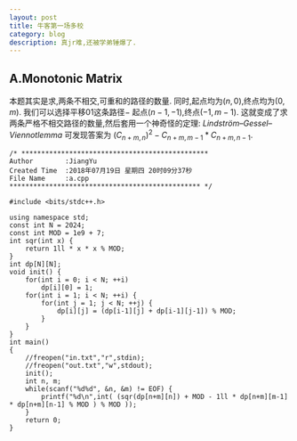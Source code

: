 ```yaml
---
layout: post
title: 牛客第一场多校
category: blog
description: 真jr难,还被学弟锤爆了.
---
```

## A.Monotonic Matrix
本题其实是求,两条不相交,可重和的路径的数量.
同时,起点均为$(n,0)$,终点均为$(0,m)$.
我们可以选择平移01这条路径$-\>$起点$(n-1, -1)$,终点$(-1, m-1)$.
这就变成了求两条严格不相交路径的数量,然后套用一个神奇怪的定理:
$Lindström–Gessel–Viennot lemma$
可发现答案为 $(C_{n+m,n})^2 - C_{n+m, m-1}*C_{n+m, n-1}$.
```
/* ***********************************************
Author        :JiangYu
Created Time  :2018年07月19日 星期四 20时09分37秒
File Name     :a.cpp
************************************************ */

#include <bits/stdc++.h>

using namespace std;
const int N = 2024;
const int MOD = 1e9 + 7;
int sqr(int x) {
	return 1ll * x * x % MOD;
}
int dp[N][N];
void init() {
    for(int i = 0; i < N; ++i)
        dp[i][0] = 1;
    for(int i = 1; i < N; ++i) {
        for(int j = 1; j < N; ++j) {
            dp[i][j] = (dp[i-1][j] + dp[i-1][j-1]) % MOD;
        }
    }
}
int main()
{
	//freopen("in.txt","r",stdin);
	//freopen("out.txt","w",stdout);
    init();
	int n, m;
	while(scanf("%d%d", &n, &m) != EOF) {
		printf("%d\n",int( (sqr(dp[n+m][n]) + MOD - 1ll * dp[n+m][m-1] * dp[n+m][n-1] % MOD ) % MOD ));
	}
    return 0;
}
```

